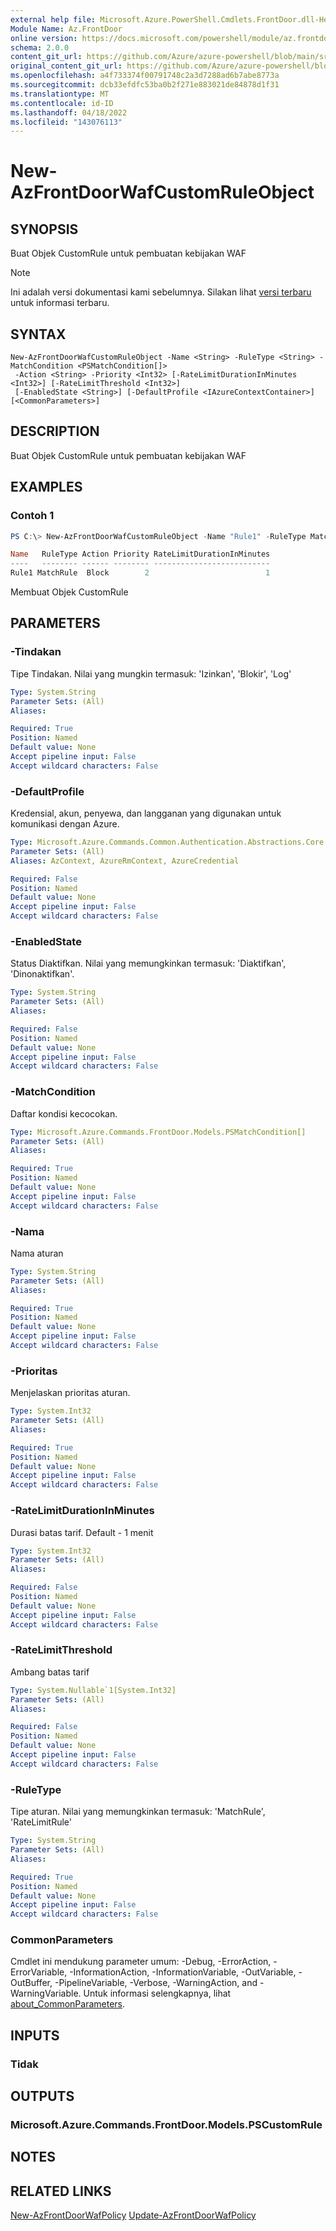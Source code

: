 ```yaml
---
external help file: Microsoft.Azure.PowerShell.Cmdlets.FrontDoor.dll-Help.xml
Module Name: Az.FrontDoor
online version: https://docs.microsoft.com/powershell/module/az.frontdoor/new-azfrontdoorwafcustomruleobject
schema: 2.0.0
content_git_url: https://github.com/Azure/azure-powershell/blob/main/src/FrontDoor/FrontDoor/help/New-AzFrontDoorWafCustomRuleObject.md
original_content_git_url: https://github.com/Azure/azure-powershell/blob/main/src/FrontDoor/FrontDoor/help/New-AzFrontDoorWafCustomRuleObject.md
ms.openlocfilehash: a4f733374f00791748c2a3d7288ad6b7abe8773a
ms.sourcegitcommit: dcb33efdfc53ba0b2f271e883021de84878d1f31
ms.translationtype: MT
ms.contentlocale: id-ID
ms.lasthandoff: 04/18/2022
ms.locfileid: "143076113"
---
```

# New-AzFrontDoorWafCustomRuleObject

## SYNOPSIS
Buat Objek CustomRule untuk pembuatan kebijakan WAF

> [!NOTE]
>Ini adalah versi dokumentasi kami sebelumnya. Silakan lihat [versi terbaru](/powershell/module/az.frontdoor/new-azfrontdoorwafcustomruleobject) untuk informasi terbaru.

## SYNTAX

```
New-AzFrontDoorWafCustomRuleObject -Name <String> -RuleType <String> -MatchCondition <PSMatchCondition[]>
 -Action <String> -Priority <Int32> [-RateLimitDurationInMinutes <Int32>] [-RateLimitThreshold <Int32>]
 [-EnabledState <String>] [-DefaultProfile <IAzureContextContainer>] [<CommonParameters>]
```

## DESCRIPTION
Buat Objek CustomRule untuk pembuatan kebijakan WAF

## EXAMPLES

### Contoh 1
```powershell
PS C:\> New-AzFrontDoorWafCustomRuleObject -Name "Rule1" -RuleType MatchRule -MatchCondition $matchCondition1 -Action Block -Priority 2

Name   RuleType Action Priority RateLimitDurationInMinutes
----   -------- ------ -------- --------------------------
Rule1 MatchRule  Block        2                          1
```

Membuat Objek CustomRule

## PARAMETERS

### -Tindakan
Tipe Tindakan.
Nilai yang mungkin termasuk: 'Izinkan', 'Blokir', 'Log'

```yaml
Type: System.String
Parameter Sets: (All)
Aliases:

Required: True
Position: Named
Default value: None
Accept pipeline input: False
Accept wildcard characters: False
```

### -DefaultProfile
Kredensial, akun, penyewa, dan langganan yang digunakan untuk komunikasi dengan Azure.

```yaml
Type: Microsoft.Azure.Commands.Common.Authentication.Abstractions.Core.IAzureContextContainer
Parameter Sets: (All)
Aliases: AzContext, AzureRmContext, AzureCredential

Required: False
Position: Named
Default value: None
Accept pipeline input: False
Accept wildcard characters: False
```

### -EnabledState
Status Diaktifkan. Nilai yang memungkinkan termasuk: 'Diaktifkan', 'Dinonaktifkan'.

```yaml
Type: System.String
Parameter Sets: (All)
Aliases:

Required: False
Position: Named
Default value: None
Accept pipeline input: False
Accept wildcard characters: False
```

### -MatchCondition
Daftar kondisi kecocokan.

```yaml
Type: Microsoft.Azure.Commands.FrontDoor.Models.PSMatchCondition[]
Parameter Sets: (All)
Aliases:

Required: True
Position: Named
Default value: None
Accept pipeline input: False
Accept wildcard characters: False
```

### -Nama
Nama aturan

```yaml
Type: System.String
Parameter Sets: (All)
Aliases:

Required: True
Position: Named
Default value: None
Accept pipeline input: False
Accept wildcard characters: False
```

### -Prioritas
Menjelaskan prioritas aturan.

```yaml
Type: System.Int32
Parameter Sets: (All)
Aliases:

Required: True
Position: Named
Default value: None
Accept pipeline input: False
Accept wildcard characters: False
```

### -RateLimitDurationInMinutes
Durasi batas tarif. Default - 1 menit

```yaml
Type: System.Int32
Parameter Sets: (All)
Aliases:

Required: False
Position: Named
Default value: None
Accept pipeline input: False
Accept wildcard characters: False
```

### -RateLimitThreshold
Ambang batas tarif

```yaml
Type: System.Nullable`1[System.Int32]
Parameter Sets: (All)
Aliases:

Required: False
Position: Named
Default value: None
Accept pipeline input: False
Accept wildcard characters: False
```

### -RuleType
Tipe aturan.
Nilai yang memungkinkan termasuk: 'MatchRule', 'RateLimitRule'

```yaml
Type: System.String
Parameter Sets: (All)
Aliases:

Required: True
Position: Named
Default value: None
Accept pipeline input: False
Accept wildcard characters: False
```

### CommonParameters
Cmdlet ini mendukung parameter umum: -Debug, -ErrorAction, -ErrorVariable, -InformationAction, -InformationVariable, -OutVariable, -OutBuffer, -PipelineVariable, -Verbose, -WarningAction, and -WarningVariable. Untuk informasi selengkapnya, lihat [about_CommonParameters](http://go.microsoft.com/fwlink/?LinkID=113216).

## INPUTS

### Tidak

## OUTPUTS

### Microsoft.Azure.Commands.FrontDoor.Models.PSCustomRule

## NOTES

## RELATED LINKS

[New-AzFrontDoorWafPolicy](./New-AzFrontDoorWafPolicy.md)
 [Update-AzFrontDoorWafPolicy](./Update-AzFrontDoorWafPolicy.md)
